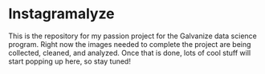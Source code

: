 # Instagramalyze

This is the repository for my passion project for the Galvanize data science program.  Right now 
the images needed to complete the project are being collected, cleaned, and analyzed.  Once that is done,
lots of cool stuff will start popping up here, so stay tuned!
